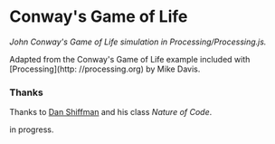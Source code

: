# Conway's Game of Life
*John Conway's Game of Life simulation in Processing/Processing.js.*

Adapted from the Conway's Game of Life example included with [Processing](http:
//processing.org) by Mike Davis.

### Thanks
Thanks to [Dan Shiffman](https://github.com/shiffman) and his class _Nature of
Code_.

in progress.